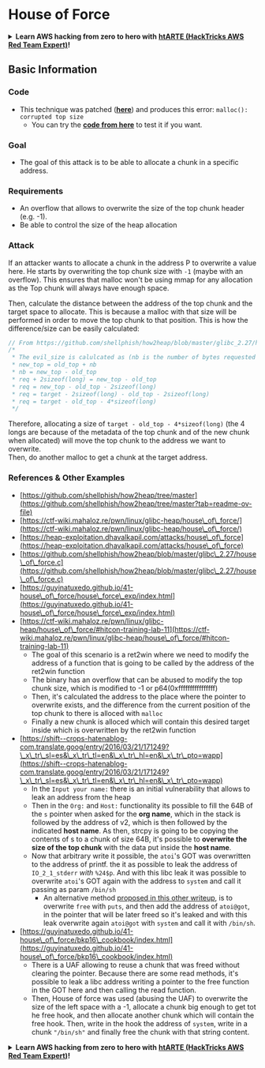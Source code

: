 # House of Force



<details>

<summary><strong>Learn AWS hacking from zero to hero with</strong> <a href="https://training.hacktricks.xyz/courses/arte"><strong>htARTE (HackTricks AWS Red Team Expert)</strong></a><strong>!</strong></summary>

Other ways to support HackTricks:

* If you want to see your **company advertised in HackTricks** or **download HackTricks in PDF** Check the [**SUBSCRIPTION PLANS**](https://github.com/sponsors/carlospolop)!
* Get the [**official PEASS & HackTricks swag**](https://peass.creator-spring.com)
* Discover [**The PEASS Family**](https://opensea.io/collection/the-peass-family), our collection of exclusive [**NFTs**](https://opensea.io/collection/the-peass-family)
* **Join the** 💬 [**Discord group**](https://discord.gg/hRep4RUj7f) or the [**telegram group**](https://t.me/peass) or **follow** us on **Twitter** 🐦 [**@hacktricks\_live**](https://twitter.com/hacktricks\_live)**.**
* **Share your hacking tricks by submitting PRs to the** [**HackTricks**](https://github.com/carlospolop/hacktricks) and [**HackTricks Cloud**](https://github.com/carlospolop/hacktricks-cloud) github repos.

</details>

## Basic Information

### Code

* This technique was patched ([**here**](https://sourceware.org/git/?p=glibc.git;a=commitdiff;h=30a17d8c95fbfb15c52d1115803b63aaa73a285c)) and produces this error: `malloc(): corrupted top size`
  * You can try the [**code from here**](https://guyinatuxedo.github.io/41-house\_of\_force/house\_force\_exp/index.html) to test it if you want.

### Goal

* The goal of this attack is to be able to allocate a chunk in a specific address.

### Requirements

* An overflow that allows to overwrite the size of the top chunk header (e.g. -1).
* Be able to control the size of the heap allocation

### Attack

If an attacker wants to allocate a chunk in the address P to overwrite a value here. He starts by overwriting the top chunk size with `-1` (maybe with an overflow). This ensures that malloc won't be using mmap for any allocation as the Top chunk will always have enough space.

Then, calculate the distance between the address of the top chunk and the target space to allocate. This is because a malloc with that size will be performed in order to move the top chunk to that position. This is how the difference/size can be easily calculated:

```c
// From https://github.com/shellphish/how2heap/blob/master/glibc_2.27/house_of_force.c#L59C2-L67C5
/*
 * The evil_size is calulcated as (nb is the number of bytes requested + space for metadata):
 * new_top = old_top + nb
 * nb = new_top - old_top
 * req + 2sizeof(long) = new_top - old_top
 * req = new_top - old_top - 2sizeof(long)
 * req = target - 2sizeof(long) - old_top - 2sizeof(long)
 * req = target - old_top - 4*sizeof(long)
 */
```

Therefore, allocating a size of `target - old_top - 4*sizeof(long)` (the 4 longs are because of the metadata of the top chunk and of the new chunk when allocated) will move the top chunk to the address we want to overwrite.\
Then, do another malloc to get a chunk at the target address.

### References & Other Examples

* [https://github.com/shellphish/how2heap/tree/master](https://github.com/shellphish/how2heap/tree/master?tab=readme-ov-file)
* [https://ctf-wiki.mahaloz.re/pwn/linux/glibc-heap/house\_of\_force/](https://ctf-wiki.mahaloz.re/pwn/linux/glibc-heap/house\_of\_force/)
* [https://heap-exploitation.dhavalkapil.com/attacks/house\_of\_force](https://heap-exploitation.dhavalkapil.com/attacks/house\_of\_force)
* [https://github.com/shellphish/how2heap/blob/master/glibc\_2.27/house\_of\_force.c](https://github.com/shellphish/how2heap/blob/master/glibc\_2.27/house\_of\_force.c)
* [https://guyinatuxedo.github.io/41-house\_of\_force/house\_force\_exp/index.html](https://guyinatuxedo.github.io/41-house\_of\_force/house\_force\_exp/index.html)
* [https://ctf-wiki.mahaloz.re/pwn/linux/glibc-heap/house\_of\_force/#hitcon-training-lab-11](https://ctf-wiki.mahaloz.re/pwn/linux/glibc-heap/house\_of\_force/#hitcon-training-lab-11)
  * The goal of this scenario is a ret2win where we need to modify the address of a function that is going to be called by the address of the ret2win function
  * The binary has an overflow that can be abused to modify the top chunk size, which is modified to -1 or p64(0xffffffffffffffff)
  * Then, it's calculated the address to the place where the pointer to overwrite exists, and the difference from the current position of the top chunk to there is alloced with `malloc`
  * Finally a new chunk is alloced which will contain this desired target inside which is overwritten by the ret2win function
* [https://shift--crops-hatenablog-com.translate.goog/entry/2016/03/21/171249?\_x\_tr\_sl=es&\_x\_tr\_tl=en&\_x\_tr\_hl=en&\_x\_tr\_pto=wapp](https://shift--crops-hatenablog-com.translate.goog/entry/2016/03/21/171249?\_x\_tr\_sl=es&\_x\_tr\_tl=en&\_x\_tr\_hl=en&\_x\_tr\_pto=wapp)
  * In the `Input your name:` there is an initial vulnerability that allows to leak an address from the heap
  * Then in the `Org:` and `Host:` functionality its possible to fill the 64B of the `s` pointer when asked for the **org name**, which in the stack is followed by the address of v2, which is then followed by the indicated **host name**. As then, strcpy is going to be copying the contents of s to a chunk of size 64B, it's possible to **overwrite the size of the top chunk** with the data put inside the **host name**.
  * Now that arbitrary write it possible, the `atoi`'s GOT was overwritten to the address of printf. the it as possible to leak the address of `IO_2_1_stderr` _with_ `%24$p`. And with this libc leak it was possible to overwrite `atoi`'s GOT again with the address to `system` and call it passing as param `/bin/sh`
    * An alternative method [proposed in this other writeup](https://ctf-wiki.mahaloz.re/pwn/linux/glibc-heap/house\_of\_force/#2016-bctf-bcloud), is to overwrite `free` with `puts`, and then add the address of `atoi@got`,  in the pointer that will be later freed so it's leaked and with this leak overwrite again `atoi@got` with `system` and call it with `/bin/sh`.
* [https://guyinatuxedo.github.io/41-house\_of\_force/bkp16\_cookbook/index.html](https://guyinatuxedo.github.io/41-house\_of\_force/bkp16\_cookbook/index.html)
  * There is a UAF allowing to reuse a chunk that was freed without clearing the pointer. Because there are some read methods, it's possible to leak a libc address writing a pointer to the free function in the GOT here and then calling the read function.
  * Then, House of force was used (abusing the UAF) to overwrite the size of the left space with a -1, allocate a chunk big enough to get tot he free hook, and then allocate another chunk which will contain the free hook. Then, write in the hook the address of `system`, write in a chunk `"/bin/sh"` and finally free the chunk with that string content.

<details>

<summary><strong>Learn AWS hacking from zero to hero with</strong> <a href="https://training.hacktricks.xyz/courses/arte"><strong>htARTE (HackTricks AWS Red Team Expert)</strong></a><strong>!</strong></summary>

Other ways to support HackTricks:

* If you want to see your **company advertised in HackTricks** or **download HackTricks in PDF** Check the [**SUBSCRIPTION PLANS**](https://github.com/sponsors/carlospolop)!
* Get the [**official PEASS & HackTricks swag**](https://peass.creator-spring.com)
* Discover [**The PEASS Family**](https://opensea.io/collection/the-peass-family), our collection of exclusive [**NFTs**](https://opensea.io/collection/the-peass-family)
* **Join the** 💬 [**Discord group**](https://discord.gg/hRep4RUj7f) or the [**telegram group**](https://t.me/peass) or **follow** us on **Twitter** 🐦 [**@hacktricks\_live**](https://twitter.com/hacktricks\_live)**.**
* **Share your hacking tricks by submitting PRs to the** [**HackTricks**](https://github.com/carlospolop/hacktricks) and [**HackTricks Cloud**](https://github.com/carlospolop/hacktricks-cloud) github repos.

</details>
